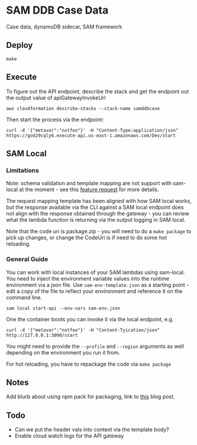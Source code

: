 # SAM DDB Case Data

Case data, dynamoDB sidecar, SAM framework

## Deploy

```console
make
```


## Execute

To figure out the API endpoint, describe the stack and get the endpoint out the output value of apiGatewayInvokeUrl

```console
aws cloudformation describe-stacks --stack-name samddbcase
```
Then start the process via the endpoint:

```console
curl -d '{"metavar":"notfoo"}' -H "Content-Type:application/json"  https://god29cqly6.execute-api.us-east-1.amazonaws.com/Dev/start
```

## SAM Local

### Limitations

Note: schema validation and template mapping are not support with sam-local at the moment - see this [feature request](https://github.com/awslabs/aws-sam-cli/issues/364) for more details.

The request mapping template has been aligned with how SAM local works, but the response available via the CLI against a SAM local endpoint does not align with the response obtained through the gateway - you can review what the lambda function is returning via the output logging in SAM local.

Note that the code uri is package.zip - you will need to do a `make package` to pick up changes, or change the CodeUri is if need to do some hot reloading.

### General Guide

You can work with local instances of your SAM lambdas using sam-local. You need to inject the environment variable values into the runtime environment via a json file. Use `sam-env-template.json` as a starting point - edit a copy of the file to reflect your environment and reference it on the command line.  

```console
sam local start-api --env-vars sam-env.json
```

One the container boots you can invoke it via the local endpoint, e.g.

```console
curl -d '{"metavar":"notfoo"}' -H "Content-Tyication/json" http://127.0.0.1:3000/start
```

You might need to provide the `--profile` and `--region` arguments as well depending on the environment you run it from.

For hot reloading, you have to repackage the code via `make package`

## Notes

Add blurb about using npm pack for packaging, link to [this](https://hackernoon.com/package-lambda-functions-the-easy-way-with-npm-e38fc14613ba) blog post.

## Todo

* Can we put the header vals into context via the template body?
* Enable cloud watch logs for the API gateway